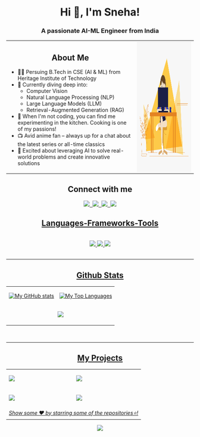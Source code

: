 <h1 align="center">Hi 👋, I'm Sneha!</h1>
<h3 align="center">A passionate AI-ML Engineer from India</h3>

<table align="center">
<tr>
<td align="left">  
<h2 align="center">About Me</h2>
<ul>
    <li>👩‍🎓 Persuing B.Tech in CSE (AI & ML) from Heritage Institute of Technology</li>
    <li>🧠 Currently diving deep into:
        <ul>
            <li>Computer Vision</li>
            <li>Natural Language Processing (NLP)</li>
            <li>Large Language Models (LLM)</li>
            <li>Retrieval-Augmented Generation (RAG)</li>
        </ul>
    </li>
    <li>🍳 When I'm not coding, you can find me experimenting in the kitchen. Cooking is one of my passions!</li>
    <li>📺 Avid anime fan – always up for a chat about the latest series or all-time classics</li>
    <li>🚀 Excited about leveraging AI to solve real-world problems and create innovative solutions</li>
</ul>
</td>
<td>
<img align="right" alt="GIF" src="https://github.com/Sneha-Mahata/Sneha-Mahata/blob/main/code.gif?raw=true" width="400" height="350" />
</td>
</tr>
</table>

<h2 align="center">Connect with me</h2>

<div align="center">
    <a href="mailto:mahatasneha4@gmail.com">
        <img src="https://skillicons.dev/icons?i=gmail" />&nbsp
    <a href="https://linkedin.com/in/sneha-mahata-bba249255" target="blank">
        <img src="https://skillicons.dev/icons?i=linkedin" />&nbsp
    <a href="https://www.instagram.com/_.sne_______ha._/" target="blank">
        <img src="https://skillicons.dev/icons?i=instagram" />&nbsp
    <a href="https://discordapp.com/users/5834" target="blank">
        <img src="https://skillicons.dev/icons?i=discord" />
</div>

<h2 align="center">Languages-Frameworks-Tools</h2>
<br/>
<div align="center">
    <img src="https://skillicons.dev/icons?i=c,cpp,py,html,css,js,react"/>
    <img src="https://skillicons.dev/icons?i=tailwind,nodejs,flask,django,postgres,sklearn,tensorflow,pytorch,opencv,aws"/>
    <img src="https://skillicons.dev/icons?i=vscode,pycharm,linux"/>
</div>
<br/>
<hr>

<h2 align="center">Github Stats</h2>
<table align="center">
<tr><td align="center">

![My GitHub stats](https://github-readme-stats.vercel.app/api?username=Sneha-Mahata\&rank_icon=github\&show_icons=true\&show=reviews,discussions_started,discussions_answered,prs_merged,prs_merged_percentage\&theme=bear)

</td><td>

![My Top Languages](https://github-readme-stats.vercel.app/api/top-langs/?username=Sneha-Mahata\&layout=compact\&theme=bear)

</td></tr>
<tr><td colspan="2" align="center">
    
![](https://github-readme-streak-stats.herokuapp.com/?user=Sneha-Mahata&theme=bear)

</td></tr></table>
<br>
<hr>

<h2 align="center">My Projects</h2> 
<table align="center" cellspacing="3"><tr><td>
    
<a href="https://github.com/Sneha-Mahata/Multiclass-Image-Classification"><img src="https://github-readme-stats.vercel.app/api/pin/?username=Sneha-Mahata&repo=Multiclass-Image-Classification&cache_seconds=86400&theme=bear"></a>

</td><td>

<a href="https://github.com/Sneha-Mahata/Dog-Vision"><img src="https://github-readme-stats.vercel.app/api/pin/?username=Sneha-Mahata&repo=Dog-Vision&cache_seconds=86400&theme=bear"></a>

</td></tr><tr><td>

<a href="https://github.com/Sneha-Mahata/End-to-end-Bulldozer-Price-Regression"><img src="https://github-readme-stats.vercel.app/api/pin/?username=Sneha-Mahata&repo=End-to-end-Bulldozer-Price-Regression&cache_seconds=86400&theme=bear"></a>

</td><td>

<a href="https://github.com/Sneha-Mahata/End-to-end-Heart-Disease-Classification"><img src="https://github-readme-stats.vercel.app/api/pin/?username=Sneha-Mahata&repo=End-to-end-Heart-Disease-Classification&cache_seconds=86400&theme=bear"></a>

</td></tr>
<tr>
    <td align="center" colspan="2"><i>Show some ❤️ by starring some of the repositories⭐!</i></td>
</tr></table>

<div align="center">
    <img src="https://capsule-render.vercel.app/api?type=waving&height=200&text=%20%20Happy%20Coding,%20Stay%20Awesome!%20%20&fontColor=FFFFFF&fontSize=40&animation=twinkling&fontAlign=50&fontAlignY=70&color=gradient&&customColorList=6,24,2,28,30&section=footer">
</div>

